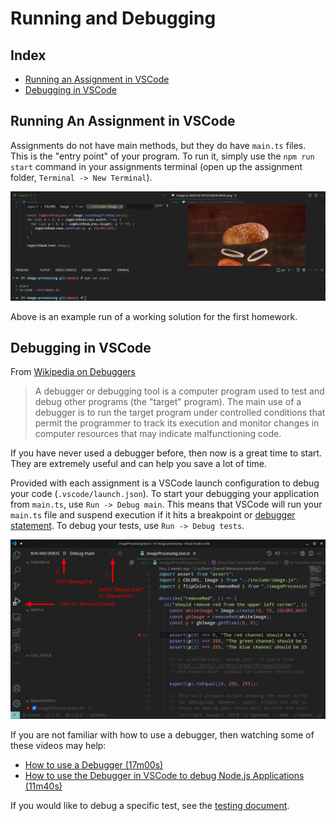# Running and Debugging

## Index

- [Running an Assignment in VSCode](#running-an-assignment-in-vscode)
- [Debugging in VSCode](#debugging-in-vscode)

## Running An Assignment in VSCode

Assignments do not have main methods, but they do have `main.ts` files. This is the "entry point" of your program. To run it, simply use the `npm run start` command in your assignments terminal (open up the assignment folder, `Terminal -> New Terminal`).

<p align="center">
  <img src="../../media/start-output.png" />
</p>

Above is an example run of a working solution for the first homework.

## Debugging in VSCode

From [Wikipedia on Debuggers](https://en.wikipedia.org/wiki/Debugger)

> A debugger or debugging tool is a computer program used to test and debug other programs (the "target" program). The main use of a debugger is to run the target program under controlled conditions that permit the programmer to track its execution and monitor changes in computer resources that may indicate malfunctioning code.

If you have never used a debugger before, then now is a great time to start. They are extremely useful and can help you save a lot of time.

Provided with each assignment is a VSCode launch configuration to debug your code (`.vscode/launch.json`). To start your debugging your application from `main.ts`, use `Run -> Debug main`. This means that VSCode will run your `main.ts` file and suspend execution if it hits a breakpoint or [debugger statement](https://developer.mozilla.org/en-US/docs/Web/JavaScript/Reference/Statements/debugger). To debug your tests, use `Run -> Debug tests`.

<p align="center">
  <img src="../../media/debugging.png" />
</p>

If you are not familiar with how to use a debugger, then watching some of these videos may help:

- [How to use a Debugger (17m00s)](https://www.youtube.com/watch?v=7qZBwhSlfOo)
- [How to use the Debugger in VSCode to debug Node.js Applications (11m40s)](https://www.youtube.com/watch?v=7qZBwhSlfOo)

If you would like to debug a specific test, see the [testing document](./TESTING.md#running-and-debugging-tests).
